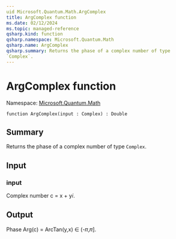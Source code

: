 ```yaml
---
uid Microsoft.Quantum.Math.ArgComplex
title: ArgComplex function
ms.date: 02/12/2024
ms.topic: managed-reference
qsharp.kind: function
qsharp.namespace: Microsoft.Quantum.Math
qsharp.name: ArgComplex
qsharp.summary: Returns the phase of a complex number of type
`Complex`.
---
```


# ArgComplex function

Namespace: [Microsoft.Quantum.Math](xref:Microsoft.Quantum.Math)

```qsharp
function ArgComplex(input : Complex) : Double
```

## Summary
Returns the phase of a complex number of type
`Complex`.

## Input
### input
Complex number c = x + y𝑖.

## Output
Phase Arg(c) = ArcTan(y,x) ∈ (-𝜋,𝜋].
